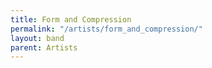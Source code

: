 ```yaml
---
title: Form and Compression
permalink: "/artists/form_and_compression/"
layout: band
parent: Artists
---
```

